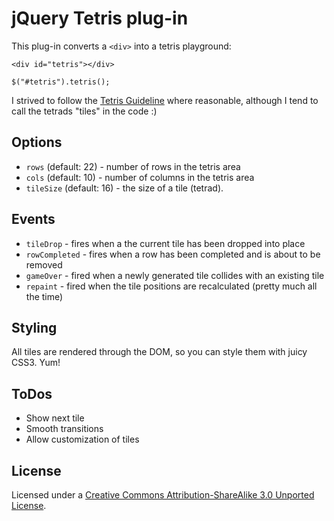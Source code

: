 # jQuery Tetris plug-in

This plug-in converts a `<div>` into a tetris playground:

    <div id="tetris"></div>

    $("#tetris").tetris();

I strived to follow the [Tetris Guideline](http://tetris.wikia.com/wiki/Tetris_Guideline) where reasonable, although I tend to call the tetrads "tiles" in the code :)

## Options

- `rows` (default: 22) - number of rows in the tetris area
- `cols` (default: 10) - number of columns in the tetris area
- `tileSize` (default: 16) - the size of a tile (tetrad).

## Events

- `tileDrop` - fires when a the current tile has been dropped into place
- `rowCompleted` - fires when a row has been completed and is about to be removed
- `gameOver` - fired when a newly generated tile collides with an existing tile
- `repaint` - fired when the tile positions are recalculated (pretty much all the time)

## Styling

All tiles are rendered through the DOM, so you can style them with juicy CSS3. Yum!

## ToDos

- Show next tile
- Smooth transitions
- Allow customization of tiles

## License

Licensed under a [Creative Commons Attribution-ShareAlike 3.0 Unported License](http://creativecommons.org/licenses/by-sa/3.0/).

